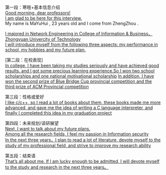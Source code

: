 第一段：寒暄+基本信息介绍  
[Good morning, dear professors!](早上好，亲爱的教授们)  
[I am glad to be here for this interview.](很高兴参加这次面试)  
My name is MaYuHui , 23 years old and I come from ZhengZhou .

[I majored in Network Engineering in College of Information & Business，Zhongyuan Univercity of Technology ](我在中原工学院信息商务学院的网络工程专业学习)  
[I will introduce myself from the following three aspects: my performance in school, my hobbies and my future plan.](我将从以下三个方面介绍我自己:我的在校表现，我的爱好和我未来的计划。)  

[第二段：在校表现]  
[In college, I have been taking my studies seriously and have achieved good results. and I got some precious learning experience.So I won two school scholarships and one national motivational scholarship](在大学期间，我一直在认真对待学习，并且取得了还不错的成绩。同时我也积累了宝贵的学习经验。所以我获得了两次学校奖学金和一次国家励志奖学金。)
[In addition, I have won the second prize of Blue Bridge Cup provincial competition and the third prize of ACM Provincial competition](此外，我曾先后获得了蓝桥杯省赛二等奖和ACM省赛三等奖)

第三段：性格或爱好  
[I like c/c++, so I read a lot of books about them, these books made me more advanced, and gave me the idea of writing a C language interpreter, and finally I completed this idea in my graduation project](我喜欢c/c++,因此我阅读了大量关于它们的书籍，这些书籍使我水平更高，并使我萌发了写一个c语言解释器的念头，最终我在毕业设计中完成了这个想法)

第四段：未来规划/读研展望  
[Next, I want to talk about my future plans. ](接下来，我想谈谈研究生期间的规划。)  
[Among all the research fields, I feel my passion in Information security](在所有的研究领域中，我对信息安全方向最有热情)  
[In the next three years，I plan to read a lot of literature, devote myself to the study of my professional field, and strive to improve my research ability](在下个三年中，我计划阅读大量文献，潜心于自己专业领域的学习，努力提高自己的研究能力) 

第五段：结束语  
[That’s all about me. If I am lucky enough to be admitted, I will devote myself to the study and research in the next three years。](这关于我的全部，如果我有幸被录取，我会在未来的三年全身到投入学习中)
